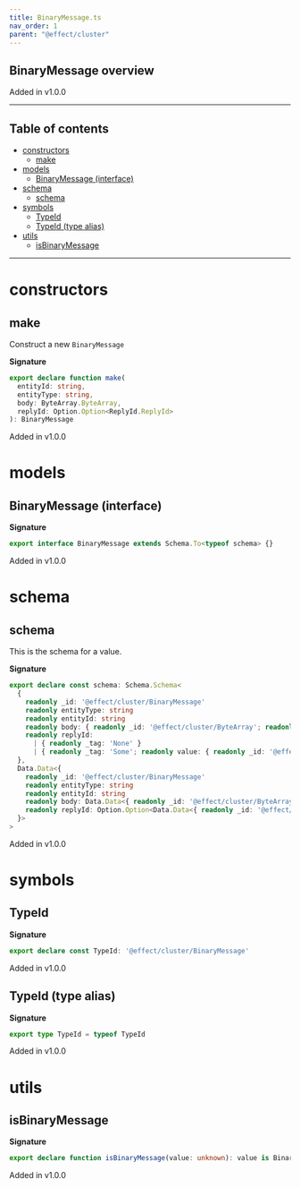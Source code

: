 ```yaml
---
title: BinaryMessage.ts
nav_order: 1
parent: "@effect/cluster"
---
```


## BinaryMessage overview

Added in v1.0.0

---

<h2 class="text-delta">Table of contents</h2>

- [constructors](#constructors)
  - [make](#make)
- [models](#models)
  - [BinaryMessage (interface)](#binarymessage-interface)
- [schema](#schema)
  - [schema](#schema-1)
- [symbols](#symbols)
  - [TypeId](#typeid)
  - [TypeId (type alias)](#typeid-type-alias)
- [utils](#utils)
  - [isBinaryMessage](#isbinarymessage)

---

# constructors

## make

Construct a new `BinaryMessage`

**Signature**

```ts
export declare function make(
  entityId: string,
  entityType: string,
  body: ByteArray.ByteArray,
  replyId: Option.Option<ReplyId.ReplyId>
): BinaryMessage
```

Added in v1.0.0

# models

## BinaryMessage (interface)

**Signature**

```ts
export interface BinaryMessage extends Schema.To<typeof schema> {}
```

Added in v1.0.0

# schema

## schema

This is the schema for a value.

**Signature**

```ts
export declare const schema: Schema.Schema<
  {
    readonly _id: '@effect/cluster/BinaryMessage'
    readonly entityType: string
    readonly entityId: string
    readonly body: { readonly _id: '@effect/cluster/ByteArray'; readonly value: string }
    readonly replyId:
      | { readonly _tag: 'None' }
      | { readonly _tag: 'Some'; readonly value: { readonly _id: '@effect/cluster/ReplyId'; readonly value: string } }
  },
  Data.Data<{
    readonly _id: '@effect/cluster/BinaryMessage'
    readonly entityType: string
    readonly entityId: string
    readonly body: Data.Data<{ readonly _id: '@effect/cluster/ByteArray'; readonly value: string }>
    readonly replyId: Option.Option<Data.Data<{ readonly _id: '@effect/cluster/ReplyId'; readonly value: string }>>
  }>
>
```

Added in v1.0.0

# symbols

## TypeId

**Signature**

```ts
export declare const TypeId: '@effect/cluster/BinaryMessage'
```

Added in v1.0.0

## TypeId (type alias)

**Signature**

```ts
export type TypeId = typeof TypeId
```

Added in v1.0.0

# utils

## isBinaryMessage

**Signature**

```ts
export declare function isBinaryMessage(value: unknown): value is BinaryMessage
```

Added in v1.0.0
